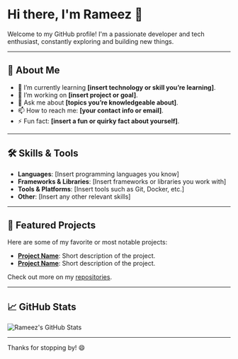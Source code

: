 # Hi there, I'm Rameez 👋

Welcome to my GitHub profile! I'm a passionate developer and tech enthusiast, constantly exploring and building new things.

---

## 🚀 About Me
- 🌱 I’m currently learning **[insert technology or skill you’re learning]**.
- 🔭 I’m working on **[insert project or goal]**.
- 💬 Ask me about **[topics you’re knowledgeable about]**.
- 📫 How to reach me: **[your contact info or email]**.
- ⚡ Fun fact: **[insert a fun or quirky fact about yourself]**.

---

## 🛠️ Skills & Tools
- **Languages**: [Insert programming languages you know]
- **Frameworks & Libraries**: [Insert frameworks or libraries you work with]
- **Tools & Platforms**: [Insert tools such as Git, Docker, etc.]
- **Other**: [Insert any other relevant skills]

---

## 🌟 Featured Projects
Here are some of my favorite or most notable projects:

- [**Project Name**](https://github.com/username/repo): Short description of the project.
- [**Project Name**](https://github.com/username/repo): Short description of the project.

Check out more on my [repositories](https://github.com/RameezRS16?tab=repositories).

---

## 📈 GitHub Stats
![Rameez's GitHub Stats](https://github-readme-stats.vercel.app/api?username=RameezRS16&show_icons=true&theme=radical)

---

 

Thanks for stopping by! 😄
